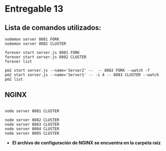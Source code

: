 # Entregable 13

## Lista de comandos utilizados:

```
nodemon server 8081 FORK
nodemon server 8082 CLUSTER

forever start server.js 8081 FORK
forever start server.js 8082 CLUSTER
forever list

pm2 start server.js --name='Server2' --  -- 8082 FORK --watch -f
pm2 start server.js --name='Server1' -- -i 4 -- 8083 CLUSTER --watch
pm2 list

```

## NGINX

```

node server 8081 CLUSTER

node server 8082 CLUSTER
node server 8083 CLUSTER
node server 8084 CLUSTER
node server 8085 CLUSTER
```
* **El archivo de configuración de NGINX se encuentra en la carpeta raiz**


